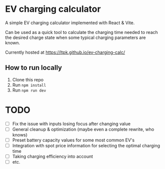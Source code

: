 # EV charging calculator

A simple EV charging calculator implemented with React & Vite.

Can be used as a quick tool to calculate the charging time needed to reach the desired charge state when some typical charging parameters are known.

Currently hosted at https://ltpk.github.io/ev-charging-calc/

## How to run locally

1. Clone this repo
2. Run `npm install`
3. Run `npm run dev`

# TODO

- [ ] Fix the issue with inputs losing focus after changing value
- [ ] General cleanup & optimization (maybe even a complete rewrite, who knows)
- [ ] Preset battery capacity values for some most common EV's
- [ ] Integration with spot price information for selecting the optimal charging time
- [ ] Taking charging efficiency into account
- [ ] etc.